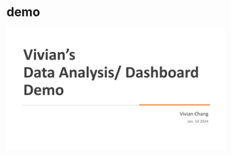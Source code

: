 # demo

<!-- ![embed](https://github.com/vivanc/demo/blob/main/VivianDemo.pdf) -->

<!-- <object data="https://github.com/vivanc/demo/blob/main/VivianDemo.pdf" type="application/pdf" width="100%"> </object> -->

<!-- [embed]https://docs.google.com/viewer?url=${https://github.com/vivanc/demo/blob/main/VivianDemo.pdf} -->

![Demo](https://github.com/vivanc/demo/blob/main/assets/0.png)
